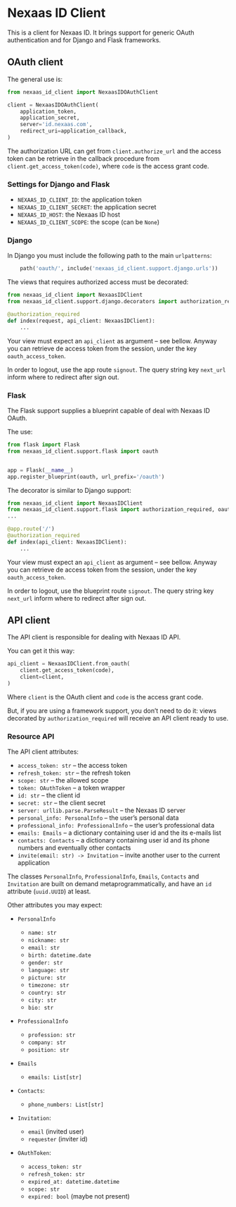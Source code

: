 # Nexaas ID Client

This is a client for Nexaas ID. It brings support for generic OAuth
authentication and for Django and Flask frameworks.

## OAuth client

The general use is:

```python
from nexaas_id_client import NexaasIDOAuthClient

client = NexaasIDOAuthClient(
    application_token,
    application_secret,
    server='id.nexaas.com',
    redirect_uri=application_callback,
)
```

The authorization URL can get from `client.authorize_url` and the access token
can be retrieve in the callback procedure from `client.get_access_token(code)`,
where `code` is the access grant code.

### Settings for Django and Flask

- `NEXAAS_ID_CLIENT_ID`: the application token
- `NEXAAS_ID_CLIENT_SECRET`: the application secret
- `NEXAAS_ID_HOST`: the Nexaas ID host
- `NEXAAS_ID_CLIENT_SCOPE`: the scope (can be `None`)

### Django

In Django you must include the following path to the main `urlpatterns`:

```python
    path('oauth/', include('nexaas_id_client.support.django.urls'))
```

The views that requires authorized access must be decorated:

```python
from nexaas_id_client import NexaasIDClient
from nexaas_id_client.support.django.decorators import authorization_required

@authorization_required
def index(request, api_client: NexaasIDClient):
    ...
```

Your view must expect an `api_client` as argument – see bellow. Anyway you can
retrieve de access token from the session, under the key `oauth_access_token`.

In order to logout, use the app route `signout`. The query string key
`next_url` inform where to redirect after sign out.

### Flask

The Flask support supplies a blueprint capable of deal with Nexaas ID OAuth.

The use:

```python
from flask import Flask
from nexaas_id_client.support.flask import oauth


app = Flask(__name__)
app.register_blueprint(oauth, url_prefix='/oauth')
```

The decorator is similar to Django support:

```python
from nexaas_id_client import NexaasIDClient
from nexaas_id_client.support.flask import authorization_required, oauth
...

@app.route('/')
@authorization_required
def index(api_client: NexaasIDClient):
    ...
```

Your view must expect an `api_client` as argument – see bellow. Anyway you can
retrieve de access token from the session, under the key `oauth_access_token`.

In order to logout, use the blueprint route `signout`. The query string key
`next_url` inform where to redirect after sign out.

## API client

The API client is responsible for dealing with Nexaas ID API.

You can get it this way:

```python
api_client = NexaasIDClient.from_oauth(
    client.get_access_token(code),
    client=client,
)
```

Where `client` is the OAuth client and `code` is the access grant code.

But, if you are using a framework support, you don’t need to do it: views
decorated by `authorization_required` will receive an API client ready to use.

### Resource API

The API client attributes:

- `access_token: str` – the access token
- `refresh_token: str` – the refresh token
- `scope: str` – the allowed scope
- `token: OAuthToken` – a token wrapper
- `id: str` – the client id
- `secret: str` – the client secret
- `server: urllib.parse.ParseResult` – the Nexaas ID server
- `personal_info: PersonalInfo` – the user’s personal data
- `professional_info: ProfessionalInfo` – the user’s professional data
- `emails: Emails` – a dictionary containing user id and the its e-mails list
- `contacts: Contacts` – a dictionary containing user id and its phone numbers
  and eventually other contacts
- `invite(email: str) -> Invitation` – invite another user to the current
  application

The classes `PersonalInfo`, `ProfessionalInfo`, `Emails`, `Contacts` and
`Invitation` are built on demand metaprogrammatically, and have an `id`
attribute (`uuid.UUID`) at least.

Other attributes you may expect:

- `PersonalInfo`
    - `name: str`
    - `nickname: str`
    - `email: str`
    - `birth: datetime.date`
    - `gender: str`
    - `language: str`
    - `picture: str`
    - `timezone: str`
    - `country: str`
    - `city: str`
    - `bio: str`

- `ProfessionalInfo`
    - `profession: str`
    - `company: str`
    - `position: str`

- `Emails`
    - `emails: List[str]`

- `Contacts`:
    - `phone_numbers: List[str]`

- `Invitation`:
    - `email` (invited user)
    - `requester` (inviter id)

- `OAuthToken`:
    - `access_token: str`
    - `refresh_token: str`
    - `expired_at: datetime.datetime`
    - `scope: str`
    - `expired: bool` (maybe not present)
